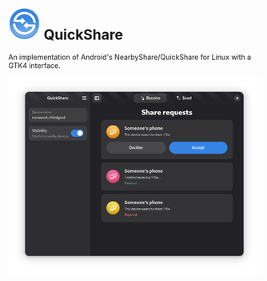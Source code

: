 # <img src="data/icons/io.github.nozwock.QuickShare.svg" width="64" /> QuickShare

An implementation of Android's NearbyShare/QuickShare for Linux with a GTK4 interface.

<div align="center">
    <img src="data/resources/screenshots/receive-page.png" alt="screenshot" />
</div>

<!-- FIXME Uncomment once published at Flathub -->
<!-- ## Installation
QuickShare is available on Flathub! -->
<!-- <a href="https://flathub.org/apps/details/io.github.nozwock.QuickShare"> -->
<!-- <img src="https://flathub.org/api/badge?svg&locale=en&light" width="190px" /> -->
<!-- </a> -->

<!-- FIXME Uncomment once available at Damned Lies -->
<!-- ## Translations -->
<!-- Helping to translate QuickShare or add support to a new language is very -->
<!-- welcome. You can find everything you need at: -->
<!-- [l10n.gnome.org/module/quickshare-gtk/](https://l10n.gnome.org/module/quickshare-gtk/) -->
